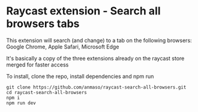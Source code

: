 # Raycast extension - Search all browsers tabs

This extension will search (and change) to a tab on the following browsers: Google Chrome, Apple Safari, Microsoft Edge

It's basically a copy of the three extensions already on the raycast store merged for faster access

To install, clone the repo, install dependencies and npm run

```
git clone https://github.com/anmaso/raycast-search-all-browsers.git
cd raycast-search-all-browsers
npm i
npm run dev
```

